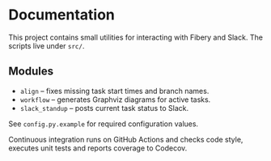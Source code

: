 # Documentation

This project contains small utilities for interacting with Fibery and Slack. The scripts live under `src/`.

## Modules
- `align` – fixes missing task start times and branch names.
- `workflow` – generates Graphviz diagrams for active tasks.
- `slack_standup` – posts current task status to Slack.

See `config.py.example` for required configuration values.

Continuous integration runs on GitHub Actions and checks code style,
executes unit tests and reports coverage to Codecov.
